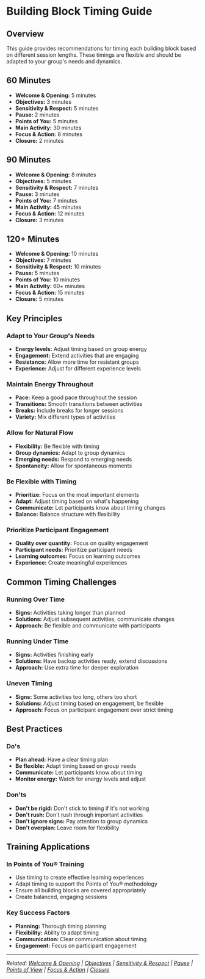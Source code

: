 # Building Block Timing Guide

## Overview

This guide provides recommendations for timing each building block based on different session lengths. These timings are flexible and should be adapted to your group's needs and dynamics.

## 60 Minutes

- **Welcome & Opening:** 5 minutes
- **Objectives:** 3 minutes
- **Sensitivity & Respect:** 5 minutes
- **Pause:** 2 minutes
- **Points of You:** 5 minutes
- **Main Activity:** 30 minutes
- **Focus & Action:** 8 minutes
- **Closure:** 2 minutes

## 90 Minutes

- **Welcome & Opening:** 8 minutes
- **Objectives:** 5 minutes
- **Sensitivity & Respect:** 7 minutes
- **Pause:** 3 minutes
- **Points of You:** 7 minutes
- **Main Activity:** 45 minutes
- **Focus & Action:** 12 minutes
- **Closure:** 3 minutes

## 120+ Minutes

- **Welcome & Opening:** 10 minutes
- **Objectives:** 7 minutes
- **Sensitivity & Respect:** 10 minutes
- **Pause:** 5 minutes
- **Points of You:** 10 minutes
- **Main Activity:** 60+ minutes
- **Focus & Action:** 15 minutes
- **Closure:** 5 minutes

## Key Principles

### Adapt to Your Group's Needs
- **Energy levels:** Adjust timing based on group energy
- **Engagement:** Extend activities that are engaging
- **Resistance:** Allow more time for resistant groups
- **Experience:** Adjust for different experience levels

### Maintain Energy Throughout
- **Pace:** Keep a good pace throughout the session
- **Transitions:** Smooth transitions between activities
- **Breaks:** Include breaks for longer sessions
- **Variety:** Mix different types of activities

### Allow for Natural Flow
- **Flexibility:** Be flexible with timing
- **Group dynamics:** Adapt to group dynamics
- **Emerging needs:** Respond to emerging needs
- **Spontaneity:** Allow for spontaneous moments

### Be Flexible with Timing
- **Prioritize:** Focus on the most important elements
- **Adapt:** Adjust timing based on what's happening
- **Communicate:** Let participants know about timing changes
- **Balance:** Balance structure with flexibility

### Prioritize Participant Engagement
- **Quality over quantity:** Focus on quality engagement
- **Participant needs:** Prioritize participant needs
- **Learning outcomes:** Focus on learning outcomes
- **Experience:** Create meaningful experiences

## Common Timing Challenges

### Running Over Time
- **Signs:** Activities taking longer than planned
- **Solutions:** Adjust subsequent activities, communicate changes
- **Approach:** Be flexible and communicate with participants

### Running Under Time
- **Signs:** Activities finishing early
- **Solutions:** Have backup activities ready, extend discussions
- **Approach:** Use extra time for deeper exploration

### Uneven Timing
- **Signs:** Some activities too long, others too short
- **Solutions:** Adjust timing based on engagement, be flexible
- **Approach:** Focus on participant engagement over strict timing

## Best Practices

### Do's
- **Plan ahead:** Have a clear timing plan
- **Be flexible:** Adapt timing based on group needs
- **Communicate:** Let participants know about timing
- **Monitor energy:** Watch for energy levels and adjust

### Don'ts
- **Don't be rigid:** Don't stick to timing if it's not working
- **Don't rush:** Don't rush through important activities
- **Don't ignore signs:** Pay attention to group dynamics
- **Don't overplan:** Leave room for flexibility

## Training Applications

### In Points of You® Training
- Use timing to create effective learning experiences
- Adapt timing to support the Points of You® methodology
- Ensure all building blocks are covered appropriately
- Create balanced, engaging sessions

### Key Success Factors
- **Planning:** Thorough timing planning
- **Flexibility:** Ability to adapt timing
- **Communication:** Clear communication about timing
- **Engagement:** Focus on participant engagement

---

*Related: [Welcome & Opening](welcome-opening.md) | [Objectives](objectives.md) | [Sensitivity & Respect](sensitivity-respect.md) | [Pause](pause.md) | [Points of View](points-of-view.md) | [Focus & Action](focus-action.md) | [Closure](closure.md)*
